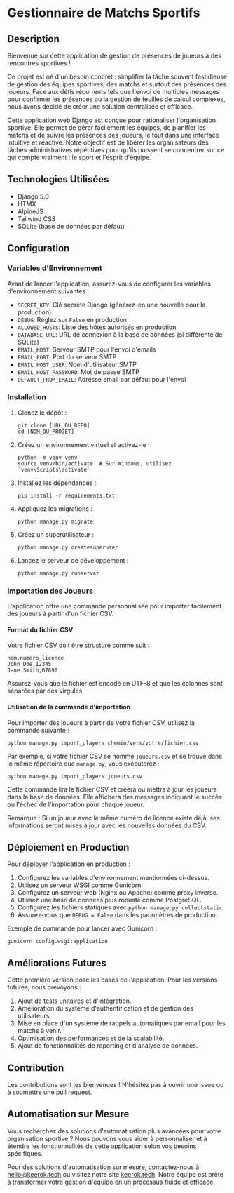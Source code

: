 # Gestionnaire de Matchs Sportifs

## Description
Bienvenue sur cette application de gestion de présences de joueurs à des rencontres sportives !

Ce projet est né d'un besoin concret : simplifier la tâche souvent fastidieuse de gestion des équipes sportives, des matchs et surtout des présences des joueurs. Face aux défis récurrents tels que l'envoi de multiples messages pour confirmer les présences ou la gestion de feuilles de calcul complexes, nous avons décidé de créer une solution centralisée et efficace.

Cette application web Django est conçue pour rationaliser l'organisation sportive. Elle permet de gérer facilement les équipes, de planifier les matchs et de suivre les présences des joueurs, le tout dans une interface intuitive et réactive. Notre objectif est de libérer les organisateurs des tâches administratives répétitives pour qu'ils puissent se concentrer sur ce qui compte vraiment : le sport et l'esprit d'équipe.

## Technologies Utilisées
- Django 5.0
- HTMX
- AlpineJS
- Tailwind CSS
- SQLite (base de données par défaut)

## Configuration

### Variables d'Environnement
Avant de lancer l'application, assurez-vous de configurer les variables d'environnement suivantes :

- `SECRET_KEY`: Clé secrète Django (générez-en une nouvelle pour la production)
- `DEBUG`: Réglez sur `False` en production
- `ALLOWED_HOSTS`: Liste des hôtes autorisés en production
- `DATABASE_URL`: URL de connexion à la base de données (si différente de SQLite)
- `EMAIL_HOST`: Serveur SMTP pour l'envoi d'emails
- `EMAIL_PORT`: Port du serveur SMTP
- `EMAIL_HOST_USER`: Nom d'utilisateur SMTP
- `EMAIL_HOST_PASSWORD`: Mot de passe SMTP
- `DEFAULT_FROM_EMAIL`: Adresse email par défaut pour l'envoi

### Installation
1. Clonez le dépôt :
   ```
   git clone [URL_DU_REPO]
   cd [NOM_DU_PROJET]
   ```

2. Créez un environnement virtuel et activez-le :
   ```
   python -m venv venv
   source venv/bin/activate  # Sur Windows, utilisez `venv\Scripts\activate`
   ```

3. Installez les dépendances :
   ```
   pip install -r requirements.txt
   ```

4. Appliquez les migrations :
   ```
   python manage.py migrate
   ```

5. Créez un superutilisateur :
   ```
   python manage.py createsuperuser
   ```

6. Lancez le serveur de développement :
   ```
   python manage.py runserver
   ```

### Importation des Joueurs

L'application offre une commande personnalisée pour importer facilement des joueurs à partir d'un fichier CSV.

#### Format du fichier CSV

Votre fichier CSV doit être structuré comme suit :

```
nom,numero_licence
John Doe,12345
Jane Smith,67890
```

Assurez-vous que le fichier est encodé en UTF-8 et que les colonnes sont séparées par des virgules.

#### Utilisation de la commande d'importation

Pour importer des joueurs à partir de votre fichier CSV, utilisez la commande suivante :

```
python manage.py import_players chemin/vers/votre/fichier.csv
```

Par exemple, si votre fichier CSV se nomme `joueurs.csv` et se trouve dans le même répertoire que `manage.py`, vous exécuterez :

```
python manage.py import_players joueurs.csv
```

Cette commande lira le fichier CSV et créera ou mettra à jour les joueurs dans la base de données. Elle affichera des messages indiquant le succès ou l'échec de l'importation pour chaque joueur.

Remarque : Si un joueur avec le même numéro de licence existe déjà, ses informations seront mises à jour avec les nouvelles données du CSV.

## Déploiement en Production

Pour déployer l'application en production :

1. Configurez les variables d'environnement mentionnées ci-dessus.
2. Utilisez un serveur WSGI comme Gunicorn.
3. Configurez un serveur web (Nginx ou Apache) comme proxy inverse.
4. Utilisez une base de données plus robuste comme PostgreSQL.
5. Configurez les fichiers statiques avec `python manage.py collectstatic`.
6. Assurez-vous que `DEBUG = False` dans les paramètres de production.

Exemple de commande pour lancer avec Gunicorn :
```
gunicorn config.wsgi:application
```

## Améliorations Futures

Cette première version pose les bases de l'application. Pour les versions futures, nous prévoyons :

1. Ajout de tests unitaires et d'intégration.
2. Amélioration du système d'authentification et de gestion des utilisateurs.
3. Mise en place d'un système de rappels automatiques par email pour les matchs à venir.
4. Optimisation des performances et de la scalabilité.
5. Ajout de fonctionnalités de reporting et d'analyse de données.

## Contribution

Les contributions sont les bienvenues ! N'hésitez pas à ouvrir une issue ou à soumettre une pull request.

## Automatisation sur Mesure

Vous recherchez des solutions d'automatisation plus avancées pour votre organisation sportive ? Nous pouvons vous aider à personnaliser et à étendre les fonctionnalités de cette application selon vos besoins spécifiques.

Pour des solutions d'automatisation sur mesure, contactez-nous à hello@keerok.tech ou visitez notre site [keerok.tech](). Notre équipe est prête à transformer votre gestion d'équipe en un processus fluide et efficace.
